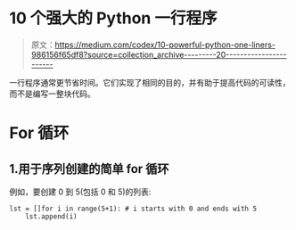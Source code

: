 # 10 个强大的 Python 一行程序

> 原文：<https://medium.com/codex/10-powerful-python-one-liners-986156f65df8?source=collection_archive---------20----------------------->

一行程序通常更节省时间。它们实现了相同的目的，并有助于提高代码的可读性，而不是编写一整块代码。

# For 循环

## 1.用于序列创建的简单 for 循环

例如，要创建 0 到 5(包括 0 和 5)的列表:

```
lst = []for i in range(5+1): # i starts with 0 and ends with 5
    lst.append(i)
```